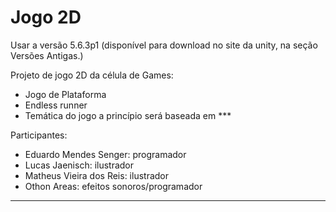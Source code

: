 # Jogo 2D

Usar a versão 5.6.3p1 (disponível para download no site da unity, na seção Versões Antigas.)

Projeto de jogo 2D da célula de Games:
- Jogo de Plataforma
- Endless runner
- Temática do jogo a princípio será baseada em ***

Participantes:
- Eduardo Mendes Senger: programador
- Lucas Jaenisch: ilustrador
- Matheus Vieira dos Reis: ilustrador
- Othon Areas: efeitos sonoros/programador

--------------------
